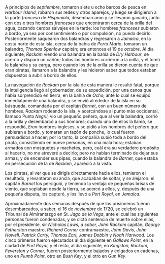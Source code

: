 A principios de *septiembre*, tomaron siete u ocho barcos de pesca en *Harbour Island*, robaron sus redes y otros aparejos, y luego se dirigieron a la parte *francesa* de *Hispaniola*, desembarcaron y se llevaron ganado, junto con dos o tres hombres *franceses* que encontraron cerca de la orilla del agua, cazando cerdos salvajes en la tarde: los hombres *franceses* subieron a bordo, ya sea por consentimiento o por compulsión, no puedo decirlo. Posteriormente saquearon dos balandras y regresaron a *Jamaica*, en la costa norte de esta isla, cerca de la bahía de *Porto Maria*, tomaron un balandro, *Thomas Spenlow* capitán; era entonces el 19 de *octubre*. Al día siguiente, *Rackam* viendo una balandra en la bahía de *Dry Harbour*, se acercó y disparó un cañón; todos los hombres corrieron a la orilla, y él tomó la balandra y su carga, pero cuando los de la orilla se dieron cuenta de que eran piratas, llamaron a la balandra y les hicieron saber que todos estaban dispuestos a subir a bordo de ellos.

La navegación de *Rackam* por la isla de esta manera le resultó fatal, porque la inteligencia llegó al gobernador, de su expedición, por una canoa que había sorprendido en tierra, en la bahía de *Ocho*; ante lo cual se equipó inmediatamente una balandra, y se envió alrededor de la isla en su búsqueda, comandada por el capitán *Barnet*, con un buen número de hombres. *Rackam* rodeando la isla, y acercándose al punto más occidental, llamado Punto *Negril*, vio un pequeño peñero, que al ver la balandra, corrió a la orilla y desembarcó a sus hombres; cuando uno de ellos la llamó, se respondió, *Eran* hombres ingleses, y se pidió a los hombres del peñero que subieran a bordo, y tomaran un tazón de ponche, lo cual fueron persuadidos a hacer; por lo tanto, la compañía subió toda a bordo del pirata, consistiendo en nueve personas, en una mala hora; estaban armados con mosquetes y machetes, pero, cuál era su verdadero propósito al hacerlo, no me atreveré a decirlo; pero no habían terminado de dejar sus armas, y de encender sus pipas, cuando la balandra de *Barnet*, que estaba en persecución de la de *Rackam*, apareció a la vista.

Los piratas, al ver que se dirigía directamente hacia ellos, temieron el resultado, y levantaron su ancla, que acababan de soltar, y se alejaron: el capitán *Barnet* los persiguió, y teniendo la ventaja de pequeñas brisas de viento, que soplaban desde la tierra, se acercó a ellos, y, después de una pequeña disputa, los capturó, y los llevó a *Port Royal*, en *Jamaica*.

Aproximadamente dos semanas después de que los prisioneros fueran desembarcados, a saber, el 16 de *noviembre* de 1720, se celebró un Tribunal de Almirantazgo en St. *Jago de la Vega*, ante el cual las siguientes personas fueron condenadas, y se dictó sentencia de muerte sobre ellas, por el presidente, sir *Nicholas Laws, a saber, John Rackam* capitán, *George Fetherston* maestro, *Richard Corner* contramaestre, *John Davis, John Howell, Patrick Carty, Thomas Earl, James Dobbin* y *Noah Harwood*. Los cinco primeros fueron ejecutados al día siguiente en *Gallows Point*, en la ciudad de *Port Royal*, y el resto, al día siguiente, en *Kingston*; *Rackam, Feverston* y *Corner*, fueron posteriormente bajados y colgados en cadenas, uno en *Plumb Point*, otro en *Bush Key*, y el otro en *Gun Key*.